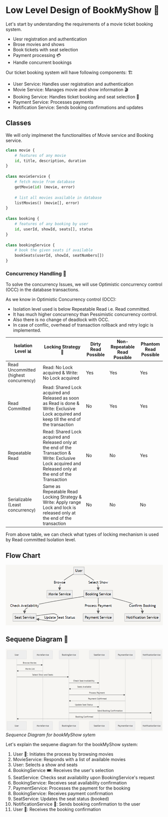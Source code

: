 # Low Level Design of BookMyShow 🍿

Let's start by understanding the requirements of a movie ticket booking system.

- Uesr registration and authentication
- Brose movies and shows
- Book tickets with seat selection 
- Payment processing 💳
- Handle concurrent bookings

Our ticket booking system will have following components: 🏗️

- User Service: Handles user registration and authentication
- Movie Service: Manages movie and show information 🎬
- Booking Service: Handles ticket booking and seat selection 💺
- Payment Service: Processes payments
- Notification Service: Sends booking confirmations and updates

## Classes

We will only implmenet the functionalities of Movie service and Booking service.

```python
class movie {
    # features of any movie
    id, title, description, duration 
}  

class movieService {
    # fetch movie from database
    getMovie(id) (movie, error)

    # list all movies available in database
    listMovies() (movie[], error)
}

class booking {
    # features of any booking by user
    id, userId, showId, seats[], status
}

class bookingService {
    # book the given seats if available
    bookSeats(userId, showId, seatNumbers[])
}

```

### Concurrency Handling 🔄

To solve the concurrency Issues, we will use Optimistic concurrency control (OCC) in the database transactions.

As we know in Optimistic Concurrency control (OCC): 
- Isolation level used is below Repeatable Read i.e. Read committed.
- It has much higher concurrency than Pessimistic concurrency control.
- Also there is no change of deadlock with OCC.
- In case of conflic, overhead of transaction rollback and retry logic is implemented.

| Isolation Level 📊 | Locking Strategy 🔐 | Dirty Read Possible | Non-Repeatable Read Possible | Phantom Read Possible |
| --- | --- | --- | --- | --- |
| Read Uncommitted  (highest concurrency) | Read: No Lock acquired & Write: No Lock acquired | Yes | Yes | Yes |
| Read Committed | Read: Shared Lock acquired and Released as soon as Read is done & Write: Exclusive Lock acquired and keep till the end of the transaction | No | Yes | Yes |
| Repeatable Read | Read: Shared Lock acquired and Released only at the end of the Transaction & Write: Exclusive Lock acquired and Released only at the end of the Transaction | No | No | Yes |
| Serializable  (Least concurrency) | Same as Repeatable Read Locking Strategy & Write: Apply range Lock and lock is released only at the end of the transaction | No | No | No |

From above table, we can check what types of locking mechanism is used by Read committed Isolation level.

## Flow Chart 

![Flow chart](image-1.png)


## Sequene Diagram 🔢

![alt text](image-2.png)
*Sequence Diagram for bookMyShow sytem*

Let's explain the sequene diagram for the bookMyShow system:

1. User 🙋: Initiates the process by browsing movies
2. MovieService: Responds with a list of available movies
3. User: Selects a show and seats
4. BookingService 🎟️: Receives the user's selection
5. SeatService: Checks seat availability upon BookingService's request
6. BookingService: Receives seat availability confirmation
7. PaymentService: Processes the payment for the booking
8. BookingService: Receives payment confirmation
9. SeatService: Updates the seat status (booked)
10. NotificationService 📨: Sends booking confirmation to the user
11. User 🙋: Receives the booking confirmation
